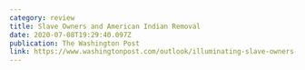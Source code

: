 ```yaml
---
category: review
title: Slave Owners and American Indian Removal
date: 2020-07-08T19:29:40.097Z
publication: The Washington Post
link: https://www.washingtonpost.com/outlook/illuminating-slave-owners-crucial-role-in-the-expulsion-of-native-americans/2020/04/09/9931aa04-5a6d-11ea-9000-f3cffee23036_story.html
---
```

